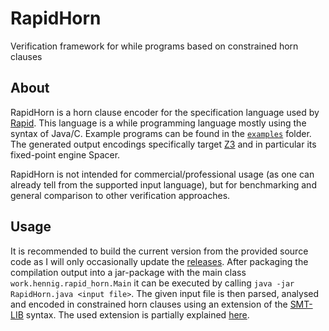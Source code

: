 # RapidHorn
Verification framework for while programs based on constrained horn clauses

## About
RapidHorn is a horn clause encoder for the specification language used by [Rapid](https://github.com/gleiss/rapid). This language is a while programming language mostly using the syntax of Java/C. Example programs can be found in the [`examples`](https://github.com/hentom/RapidHorn/tree/master/examples) folder. The generated output encodings specifically target [Z3](https://github.com/Z3Prover/z3) and in particular its fixed-point engine Spacer.

RapidHorn is not intended for commercial/professional usage (as one can already tell from the supported input language), but for benchmarking and general comparison to other verification approaches.

## Usage
It is recommended to build the current version from the provided source code as I will only occasionally update the [releases](https://github.com/hentom/RapidHorn/releases). After packaging the compilation output into a jar-package with the main class `work.hennig.rapid_horn.Main` it can be executed by calling `java -jar RapidHorn.java <input file>`. The given input file is then parsed, analysed and encoded in constrained horn clauses using an extension of the [SMT-LIB](http://smtlib.cs.uiowa.edu) syntax. The used extension is partially explained [here](https://rise4fun.com/z3/tutorialcontent/fixedpoints#h24).
